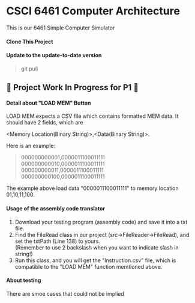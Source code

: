 # CSCI 6461 Computer Architecture
This is our 6461 Simple Computer Simulator
#### Clone This Project



#### Update to the update-to-date version

> git pull
## :construction: Project Work In Progress for P1 :construction:

#### Detail about "LOAD MEM" Button

LOAD MEM expects a CSV file which contains formatted MEM data. It should have 2 fields, which are 


<Memory Location(Binary String)>,<Data(Binary String)>.


Here is an example:


>000000000001,0000011100011111<br>000000000010,0000011100011111<br>000000000011,0000011100011111<br>000000000100,0000011100011111


The example above load data "0000011100011111" to memory location 01,10,11,100.

#### Usage of the assembly code translator
1. Download your testing program (assembly code) and save it into a txt file.<br>
2. Find the FileRead class in our project (src->FileReader->FileRead), and set the txtPath (Line 138) to yours.<br> 
(Remember to use 2 backslash when you want to indicate slash in string!) <br>
3. Run this class, and you will get the "Instruction.csv" file, which is compatible to the "LOAD MEM" function memtioned above.<br>


#### About testing 
  
 There are smoe cases that could not be implied   
